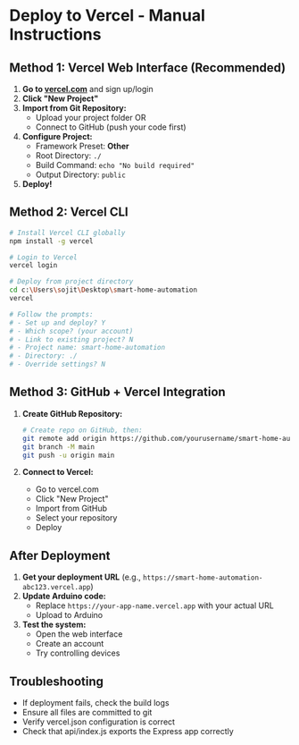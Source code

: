 # Deploy to Vercel - Manual Instructions

## Method 1: Vercel Web Interface (Recommended)

1. **Go to [vercel.com](https://vercel.com)** and sign up/login
2. **Click "New Project"**
3. **Import from Git Repository:**
   - Upload your project folder OR
   - Connect to GitHub (push your code first)
4. **Configure Project:**
   - Framework Preset: **Other**
   - Root Directory: `./`
   - Build Command: `echo "No build required"`
   - Output Directory: `public`
5. **Deploy!**

## Method 2: Vercel CLI

```bash
# Install Vercel CLI globally
npm install -g vercel

# Login to Vercel
vercel login

# Deploy from project directory
cd c:\Users\sojit\Desktop\smart-home-automation
vercel

# Follow the prompts:
# - Set up and deploy? Y
# - Which scope? (your account)
# - Link to existing project? N
# - Project name: smart-home-automation
# - Directory: ./
# - Override settings? N
```

## Method 3: GitHub + Vercel Integration

1. **Create GitHub Repository:**
   ```bash
   # Create repo on GitHub, then:
   git remote add origin https://github.com/yourusername/smart-home-automation.git
   git branch -M main
   git push -u origin main
   ```

2. **Connect to Vercel:**
   - Go to vercel.com
   - Click "New Project"
   - Import from GitHub
   - Select your repository
   - Deploy

## After Deployment

1. **Get your deployment URL** (e.g., `https://smart-home-automation-abc123.vercel.app`)
2. **Update Arduino code:**
   - Replace `https://your-app-name.vercel.app` with your actual URL
   - Upload to Arduino
3. **Test the system:**
   - Open the web interface
   - Create an account
   - Try controlling devices

## Troubleshooting

- If deployment fails, check the build logs
- Ensure all files are committed to git
- Verify vercel.json configuration is correct
- Check that api/index.js exports the Express app correctly
